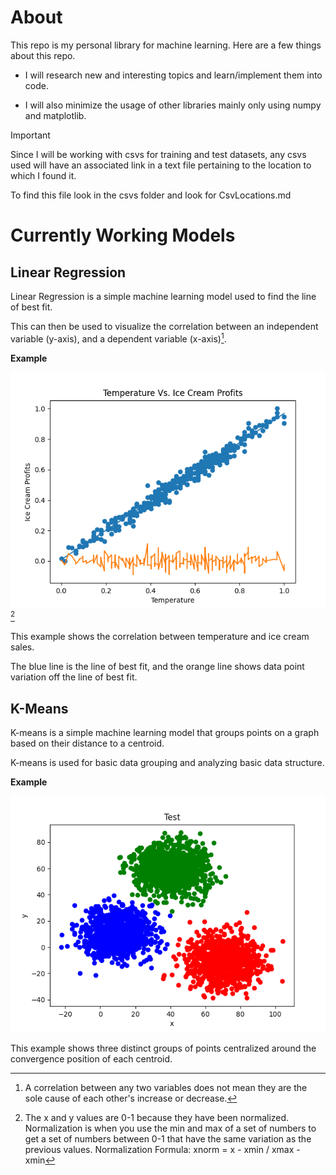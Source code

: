 # About
This repo is my personal library for machine learning.
Here are a few things about this repo.

- I will research new and interesting topics and learn/implement them into code.

- I will also minimize the usage of other libraries mainly only using numpy and matplotlib.

>[!IMPORTANT]
>Since I will be working with csvs for training and test datasets, any csvs used will
>have an associated link in a text file pertaining to the location to which I found it.
> 
>To find this file look in the csvs folder and look for CsvLocations.md

# Currently Working Models
## Linear Regression
Linear Regression is a simple machine learning model used to find the line of best fit.

This can then be used to visualize the correlation between an independent variable (y-axis), and a dependent variable (x-axis)[^1].
[^1]: A correlation between any two variables does not mean they are the sole cause of each other's increase or decrease.

**Example**

![Example](<Screenshot 2024-05-27 212437.png>)[^2]

[^2]: The x and y values are 0-1 because they have been normalized. Normalization is when you use the min and max of a set of numbers to get
a set of numbers between 0-1 that have the same variation as the previous values. 
Normalization Formula: xnorm = x - xmin / xmax - xmin


This example shows the correlation between temperature and ice cream sales.

The blue line is the line of best fit, and the orange line shows data point variation off the line of best fit.

## K-Means
K-means is a simple machine learning model that groups points on a graph based on their distance to a centroid.

K-means is used for basic data grouping and analyzing basic data structure.

**Example**

![Example](<Figure_1.png>)

This example shows three distinct groups of points centralized around the convergence position of each centroid.
